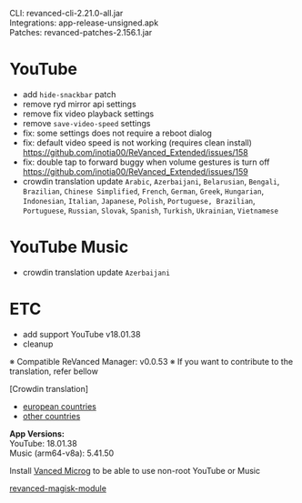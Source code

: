 CLI: revanced-cli-2.21.0-all.jar  
Integrations: app-release-unsigned.apk  
Patches: revanced-patches-2.156.1.jar  

YouTube
==
- add `hide-snackbar` patch
- remove ryd mirror api settings
- remove fix video playback settings
- remove `save-video-speed` settings
- fix: some settings does not require a reboot dialog
- fix: default video speed is not working (requires clean install) https://github.com/inotia00/ReVanced_Extended/issues/158
- fix: double tap to forward buggy when volume gestures is turn off https://github.com/inotia00/ReVanced_Extended/issues/159
- crowdin translation update
`Arabic`, `Azerbaijani`, `Belarusian`, `Bengali`, `Brazilian`, `Chinese Simplified`, `French`, `German`, `Greek`, `Hungarian`, `Indonesian`, `Italian`, `Japanese`, `Polish`, `Portuguese, Brazilian`, `Portuguese`, `Russian`, `Slovak`, `Spanish`, `Turkish`, `Ukrainian`, `Vietnamese`

YouTube Music
==
- crowdin translation update
`Azerbaijani`

ETC
==
- add support YouTube v18.01.38
- cleanup

※ Compatible ReVanced Manager: v0.0.53
※ If you want to contribute to the translation, refer bellow

[Crowdin translation]
- [european countries](https://crowdin.com/project/revancedextendedeu)
- [other countries](https://crowdin.com/project/revancedextended)
  
**App Versions:**  
YouTube: 18.01.38  
Music (arm64-v8a): 5.41.50  

Install [Vanced Microg](https://github.com/TeamVanced/VancedMicroG/releases) to be able to use non-root YouTube or Music  

[revanced-magisk-module](https://github.com/j-hc/revanced-magisk-module)  
